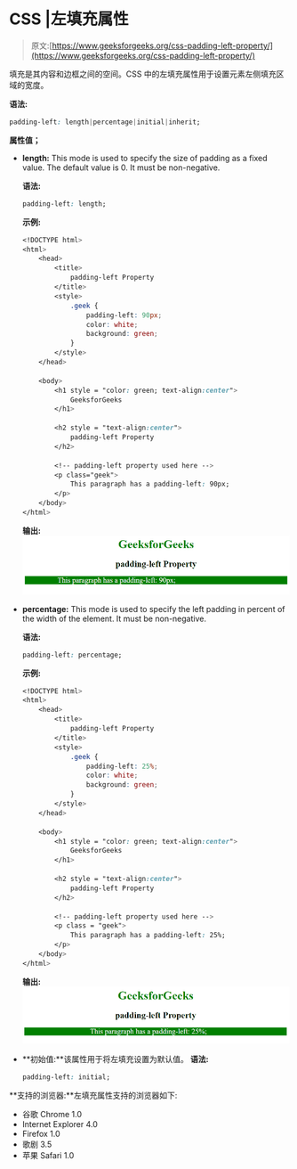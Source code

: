 # CSS |左填充属性

> 原文:[https://www.geeksforgeeks.org/css-padding-left-property/](https://www.geeksforgeeks.org/css-padding-left-property/)

填充是其内容和边框之间的空间。CSS 中的左填充属性用于设置元素左侧填充区域的宽度。

**语法:**

```css
padding-left: length|percentage|initial|inherit;
```

**属性值；**

*   **length:** This mode is used to specify the size of padding as a fixed value. The default value is 0\. It must be non-negative.

    **语法:**

    ```css
    padding-left: length;
    ```

    **示例:**

    ```css
    <!DOCTYPE html>
    <html>
        <head>
            <title>
                padding-left Property
            </title>
            <style>
                .geek {
                    padding-left: 90px;
                    color: white;
                    background: green;
                }
            </style>
        </head>

        <body>
            <h1 style = "color: green; text-align:center">
                GeeksforGeeks
            </h1>

            <h2 style = "text-align:center">
                padding-left Property
            </h2>

            <!-- padding-left property used here -->
            <p class="geek">
                This paragraph has a padding-left: 90px;
            </p>
        </body>
    </html>                    
    ```

    **输出:**
    ![paddingleft](img/39c8cddc519ee1ce45f06a198ff1f61e.png)

*   **percentage:** This mode is used to specify the left padding in percent of the width of the element. It must be non-negative.

    **语法:**

    ```css
    padding-left: percentage;
    ```

    **示例:**

    ```css
    <!DOCTYPE html>
    <html>
        <head>
            <title>
                padding-left Property
            </title>
            <style>
                .geek {
                    padding-left: 25%;
                    color: white;
                    background: green;
                }
            </style>
        </head>

        <body>
            <h1 style = "color: green; text-align:center">
                GeeksforGeeks
            </h1>

            <h2 style = "text-align:center">
                padding-left Property
            </h2>

            <!-- padding-left property used here -->
            <p class = "geek">
                This paragraph has a padding-left: 25%;
            </p>
        </body>
    </html>                    
    ```

    **输出:**
    ![paddingleft](img/72b579f6947748066c11567ed9307a5c.png)

*   **初始值:**该属性用于将左填充设置为默认值。
    **语法:**

    ```css
    padding-left: initial;
    ```

**支持的浏览器:**左填充属性支持的浏览器如下:

*   谷歌 Chrome 1.0
*   Internet Explorer 4.0
*   Firefox 1.0
*   歌剧 3.5
*   苹果 Safari 1.0